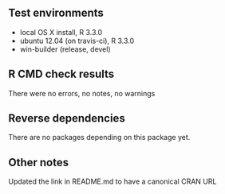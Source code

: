 ## Test environments

* local OS X install, R 3.3.0
* ubuntu 12.04 (on travis-ci), R 3.3.0
* win-builder (release, devel)

## R CMD check results

There were no errors, no notes, no warnings

## Reverse dependencies

There are no packages depending on this package yet.

## Other notes

Updated the link in README.md to have a canonical CRAN URL
